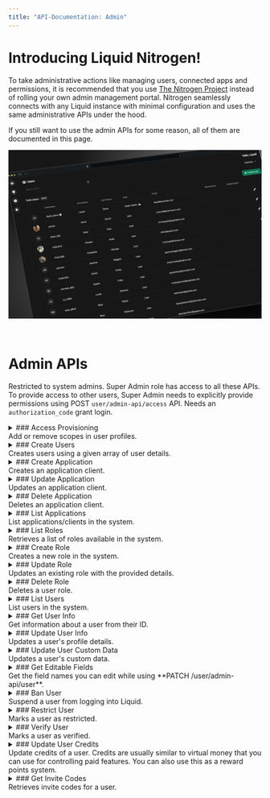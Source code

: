 ```yaml
---
title: "API-Documentation: Admin"
---
```


# Introducing Liquid Nitrogen!

To take administrative actions like managing users, connected apps and permissions, it is recommended that you use [The Nitrogen Project](https://github.com/shrihari-prakash/nitrogen) instead of rolling your own admin management portal. Nitrogen seamlessly connects with any Liquid instance with minimal configuration and uses the same administrative APIs under the hood.

If you still want to use the admin APIs for some reason, all of them are documented in this page.

![Liquid Nitrogen](https://github.com/shrihari-prakash/nitrogen/raw/main/images/banner.png)

 

# Admin APIs

Restricted to system admins. Super Admin role has access to all these APIs. To provide access to other users, Super Admin needs to explicitly provide permissions using POST `user/admin-api/access` API. Needs an `authorization_code` grant login.

<details>
<summary>
### Access Provisioning
<br/>
Add or remove scopes in user profiles.
</summary>

#### Authentication

Requires delegated authentication.

#### Scope

`admin:profile:access:write` (or) role = `super_admin`

#### Before You Start

Read more about access control [here](/Understanding-Access-Control-and-Integrating-with-Other-Microservices).

#### URL

**POST /user/admin-api/access**

#### Request Body

| Parameter  | Type                      | Description                                                                                                                            | Required / Optional |
| ---------- | ------------------------- | -------------------------------------------------------------------------------------------------------------------------------------- | ------------------- |
| targets    | array                     | Array of user IDs.                                                                                                                     | Required            |
| targetType | enum(`user`, `client`)    | Type of target.                                                                                                                        | Required            |
| scope      | array                     | Array of scope names. See full list [here](https://github.com/shrihari-prakash/liquid/blob/main/src/service/scope-manager/scopes.json) | Required            |
| operation  | enum(`set`, `add`, `del`) | Specifies the type of modification.                                                                                                    | Required            |

#### Request Sample (JSON)

```json
{
  "targets": ["507f1f77bcf86cd799439011"],
  "targetType": "user",
  "scope": ["admin:profile:read", "admin:profile:write"],
  "operation": "set"
}
```

#### Response Parameters

| Parameter | Type    | Description |
| --------- | ------- | ----------- |
| ok        | integer | 0 or 1      |

#### Response Sample

```json
{
  "ok": 1
}
```

</details>

<details>
<summary>
### Create Users
<br/>
Creates users using a given array of user details.
</summary>

#### Authentication

Requires delegated authentication.

#### Scope

`admin:profile:create:write`

#### URL

**POST /user/admin-api/create**

#### Request Body (Array Skeleton)

| Parameter        | Type   | Description                                                                                          | Required / Optional |
| ---------------- | ------ | ---------------------------------------------------------------------------------------------------- | ------------------- |
| username         | string | Username for the user. Contains text, numbers and \_ and at least 8 letters                          | Required            |
| firstName        | string | First name of the user.                                                                              | Required            |
| lastName         | string | Last name of the user.                                                                               | Required            |
| email            | string | Email address of the user.                                                                           | Required            |
| password         | string | Password for the user.                                                                               | Required            |
| role             | string | Role of the user. Target role be ranked less than the user calling the API or must be a super admin. | Optional            |
| phoneCountryCode | string | Valid country code.                                                                                  | Optional            |
| phone            | string | Phone number of the user.                                                                            | Optional            |

#### Request Sample (JSON)

```json
[
  {
    "username": "john_doe",
    "firstName": "John",
    "lastName": "Doe",
    "role": "user",
    "phoneCountryCode": "+00",
    "phone": "0000000000",
    "email": "user@example.com",
    "password": "$uper&ecurePassw0rd"
  }
]
```

#### Response Parameters

| Parameter     | Type    | Description              |
| ------------- | ------- | ------------------------ |
| ok            | integer | 0 or 1                   |
| insertedCount | integer | Number of users created. |

#### Response Sample

```json
{
  "ok": 1,
  "insertedCount": 1
}
```

</details>

<details>
<summary>
### Create Application
<br/>
Creates an application client.
</summary>

#### Authentication

Requires delegated authentication.

#### Scope

- `admin:system:internal-client:write`
- `admin:system:external-client:write`

#### URL

**POST /client/admin-api/create**

#### Request Body (Array Skeleton)

| Parameter    | Type                                                                         | Description                              | Required / Optional |
| ------------ | ---------------------------------------------------------------------------- | ---------------------------------------- | ------------------- |
| id           | string                                                                       | ID of the client.                        | Required            |
| grants       | array[enum(client_credentials, authorization_code, refresh_token, password)] | Grants allowed for the client            | Required            |
| redirectUris | array                                                                        | Redirect URIs authorized for the client. | Required            |
| secret       | string                                                                       | The client secret.                       | Required            |
| role         | enum(internal_client, external_client)                                       | Role of the client.                      | Required            |
| scope        | array                                                                        | Array of scope                           | Required            |
| displayName  | string                                                                       | Display name of the client.              | Required            |

#### Request Sample (JSON)

```json
[
  {
    "id": "external_client",
    "grants": ["client_credentials"],
    "redirectUris": ["https://redirect.uri"],
    "secret": "super-secure-client-secret",
    "role": "external_client",
    "scope": ["client:profile:read", "client:social:all"],
    "displayName": "My External Client"
  }
]
```

#### Response Parameters

| Parameter | Type    | Description |
| --------- | ------- | ----------- |
| ok        | integer | 0 or 1      |

#### Response Sample

```json
{
  "ok": 1
}
```

</details>

<details>
<summary>
### Update Application
<br/>
Updates an application client.
</summary>

#### Authentication

Requires delegated authentication.

#### Scope

- `admin:system:internal-client:write`
- `admin:system:external-client:write`

#### URL

**PATCH /client/admin-api/update**

#### Request Body

| Parameter    | Type                                                                         | Description                              | Required / Optional |
| ------------ | ---------------------------------------------------------------------------- | ---------------------------------------- | ------------------- |
| target       | string                                                                       | DBID of the client.                      | Required            |
| id           | string                                                                       | ID of the client.                        | Required            |
| grants       | array[enum(client_credentials, authorization_code, refresh_token, password)] | Grants allowed for the client            | Required            |
| redirectUris | array                                                                        | Redirect URIs authorized for the client. | Required            |
| secret       | string                                                                       | The client secret.                       | Required            |
| role         | enum(internal_client, external_client)                                       | Role of the client.                      | Required            |
| scope        | array                                                                        | Array of scope                           | Required            |
| displayName  | string                                                                       | Display name of the client.              | Required            |

#### Request Sample (JSON)

```json
{
  "target: "507f1f77bcf86cd799439011"
  "id": "external_client",
  "grants": ["client_credentials"],
  "redirectUris": ["https://redirect.uri"],
  "secret": "super-secure-client-secret",
  "role": "external_client",
  "scope": ["client:profile:read", "client:social:all"],
  "displayName": "My External Client"
}
```

#### Response Parameters

| Parameter | Type    | Description |
| --------- | ------- | ----------- |
| ok        | integer | 0 or 1      |

#### Response Sample

```json
{
  "ok": 1
}
```

</details>

<details>
<summary>
### Delete Application
<br/>
Deletes an application client.
</summary>

#### Authentication

Requires delegated authentication.

#### Scope

- `admin:system:internal-client:delete`
- `admin:system:external-client:delete`

#### URL

**DELETE /client/admin-api/delete**

#### Request Body

| Parameter | Type   | Description         | Required / Optional |
| --------- | ------ | ------------------- | ------------------- |
| target    | string | DBID of the client. | Required            |

#### Request Sample (JSON)

```json
{
  "target": "507f1f77bcf86cd799439011"
}
```

#### Response Parameters

| Parameter | Type    | Description |
| --------- | ------- | ----------- |
| ok        | integer | 0 or 1      |

#### Response Sample

```json
{
  "ok": 1
}
```

</details>

<details>
<summary>
### List Applications
<br/>
List applications/clients in the system.
</summary>

#### Authentication

Requires delegated authentication.

#### Scope

`admin:system:client:read`

#### URL

**GET /client/admin-api/list**

#### Query Parameters

| Parameter | Type    | Description                                      | Required / Optional |
| --------- | ------- | ------------------------------------------------ | ------------------- |
| limit     | integer | Records per page                                 | Optional            |
| offset    | integer | `_id` field of last record in the previous page. | Optional            |

#### Response Data Parameters

| Parameter    | Type  | Description            |
| ------------ | ----- | ---------------------- |
| applications | array | Array of applications. |

#### Response Sample

```json
{
  "ok": 1,
  "data": [
    {
      "id": "external_client",
      "grants": ["client_credentials"],
      "redirectUris": ["https://redirect.uri"],
      "secret": "super-secure-client-secret",
      "role": "external_client",
      "scope": ["client:profile:read", "client:social:all"],
      "displayName": "My External Client"
    }
  ]
}
```

</details>

<details>
<summary>
### List Roles
<br/>
Retrieves a list of roles available in the system.
</summary>

#### Authentication

Requires delegated authentication.

#### Scope

`delegated:roles:read`

#### URL

**GET /roles/list**

#### Response Parameters

| Parameter | Type  | Description            |
| --------- | ----- | ---------------------- |
| roles     | array | Array of role objects. |

#### Response Sample

```json
{
  "roles": [
    {
      "id": "role1",
      "displayName": "Role 1",
      "ranking": 1,
      "description": "This is a description"
      "system": true
    },
    {
      "id": "role2",
      "displayName": "Role 2",
      "ranking": 2,
      "description": "This is another description"
      "system": true
    }
  ]
}
```

#### Error Responses

| Error Code    | Description                        |
| ------------- | ---------------------------------- |
| InternalError | An internal server error occurred. |

#### Error Response Sample

**InternalError**

```json
{
  "error": "Internal server error"
}
```

</details>

<details>
<summary>
### Create Role
<br/>
Creates a new role in the system.
</summary>

#### Authentication

Requires delegated authentication.

#### Scope

`admin:roles:write`

#### URL

**POST /roles/admin-api/create**

#### Request Body

| Parameter   | Type   | Description                                                                                                            | Required / Optional |
| ----------- | ------ | ---------------------------------------------------------------------------------------------------------------------- | ------------------- |
| id          | string | Unique identifier for the role. Must be alphanumeric and can include underscores. Length between 1 and 128 characters. | Required            |
| displayName | string | Display name for the role. Length between 1 and 128 characters.                                                        | Required            |
| ranking     | number | Ranking for the role. Must be an integer greater than or equal to 1. Lower the number, higher the ranking              | Required            |
| description | string | Optional description for the role. Length between 1 and 512 characters.                                                | Optional            |

#### Request Sample (JSON)

```json
{
  "id": "example_role",
  "displayName": "Example Role",
  "ranking": 1,
  "description": "This is an example role."
}
```

#### Response Parameters

| Parameter | Type   | Description             |
| --------- | ------ | ----------------------- |
| role      | object | The newly created role. |

#### Response Sample

```json
{
  "role": {
    "id": "example_role",
    "displayName": "Example Role",
    "ranking": 1,
    "description": "This is an example role."
  }
}
```

#### Error Responses

| Error Code        | Description                        |
| ----------------- | ---------------------------------- |
| DuplicateResource | The role ID already exists.        |
| InternalError     | An internal server error occurred. |

#### Error Response Samples

**DuplicateResource**

```json
{
  "error": "Resource already exists."
}
```

**InternalError**

```json
{
  "error": "An internal server error occurred."
}
```

</details>

<details>
<summary>
### Update Role
<br/>
Updates an existing role with the provided details.
</summary>

#### Authentication

Requires delegated authentication.

#### Scope

`admin:roles:write`

#### URL

**PATCH /roles/admin-api/update**

#### Request Body

| Parameter   | Type   | Description                                                                                                        | Required / Optional |
| ----------- | ------ | ------------------------------------------------------------------------------------------------------------------ | ------------------- |
| target      | string | The ID of the role to update.                                                                                      | Required            |
| displayName | string | The new display name for the role. Length between 1 and 128 characters.                                            | Optional            |
| ranking     | number | The new ranking for the role. Must be an integer greater than or equal to 1. Lower the number, higher the ranking. | Optional            |
| description | string | The new description for the role. Length between 1 and 512 characters.                                             | Optional            |

#### Request Sample (JSON)

```json
{
  "target": "example_role",
  "displayName": "Updated Role",
  "ranking": 2,
  "description": "This is an updated description for the role."
}
```

#### Response Parameters

| Parameter | Type   | Description             |
| --------- | ------ | ----------------------- |
| role      | object | The updated role object |

#### Response Sample

```json
{
  "role": {
    "id": "example_role",
    "displayName": "Updated Role",
    "ranking": 2,
    "description": "This is an updated description for the role."
  }
}
```

#### Error Responses

| Error Code       | Description                        |
| ---------------- | ---------------------------------- |
| SystemRoleUpdate | System roles cannot be updated.    |
| NotFound         | Role not found.                    |
| InternalError    | An internal server error occurred. |

#### Error Response Samples

**SystemRoleUpdate**

```json
{
  "message": "System roles cannot be updated."
}
```

**NotFound**

```json
{
  "message": "Role not found."
}
```

**InternalError**

```json
{
  "message": "Internal server error."
}
```

</details>

<details>
<summary>
### Delete Role
<br/>
Deletes a user role.
</summary>

#### Authentication

Requires delegated authentication.

#### Scope

`admin:roles:delete`

#### URL

**DELETE /roles/admin-api/delete**

#### Request Body

| Parameter | Type   | Description                   | Required / Optional |
| --------- | ------ | ----------------------------- | ------------------- |
| target    | string | The ID of the role to delete. | Required            |

#### Request Sample (JSON)

```json
{
  "target": "roleId"
}
```

#### Response Parameters

| Parameter | Type    | Description |
| --------- | ------- | ----------- |
| ok        | integer | 0 or 1      |

#### Response Sample

```json
{
  "ok": 1
}
```

#### Error Responses

| Error Code       | Description                                      |
| ---------------- | ------------------------------------------------ |
| SystemRoleDelete | The role is a system role and cannot be deleted. |
| InternalError    | An internal server error occurred.               |

#### Error Response Samples

**SystemRoleDelete**

```json
{
  "error": "The role is a system role and cannot be deleted."
}
```

**InternalError**

```json
{
  "error": "An internal server error occurred."
}
```

</details>

<details>
<summary>
### List Users
<br/>
List users in the system.
</summary>

#### Authentication

Requires delegated authentication.

#### Scope

`admin:profile:read`

#### URL

**GET /user/admin-api/list**

#### Query Parameters

| Parameter | Type    | Description                                      | Required / Optional |
| --------- | ------- | ------------------------------------------------ | ------------------- |
| limit     | integer | Records per page                                 | Optional            |
| offset    | integer | `_id` field of last record in the previous page. | Optional            |

#### Response Data Parameters

| Parameter | Type  | Description     |
| --------- | ----- | --------------- |
| users     | array | Array of users. |

#### Response Sample

```json
{
  "ok": 1,
  "data": {
    "users": [
      {
        "_id": "507f1f77bcf86cd799439011",
        "firstName": "John",
        "middleName": null,
        "lastName": "Doe",
        "gender": "male",
        "username": "john_doe",
        "role": "user",
        "bio": "Grab a straw, because you suck.",
        "designation": "Software Engineer",
        "profilePictureUrl": "https://image.com/url",
        "pronouns": "he/him",
        "verified": true,
        "verifiedDate": "2023-09-09T13:45:52.505Z",
        "customLink": "https://custom.link",
        "followingCount": 250,
        "followerCount": 1058,
        "isPrivate": true,
        "isSubscribed": true,
        "subscriptionTier": "basic",
        "subscriptionExpiry": "2023-09-09T13:45:52.505Z",
        "isBanned": false,
        "isRestricted": false,
        "email": "john.doe@example.com",
        "phone": "0000000000",
        "customData": {}
      }
    ]
  }
}
```

</details>

<details>
<summary>
### Get User Info
<br/>
Get information about a user from their ID.
</summary>

#### Authentication

Requires delegated authentication.

#### Scope

`admin:profile:read`

#### URL

**POST /user/admin-api/retrieve-user-info**

#### Request Body

| Parameter | Type                                  | Description                 | Required / Optional |
| --------- | ------------------------------------- | --------------------------- | ------------------- |
| targets   | string                                | Array of user IDs or emails | Required            |
| field     | boolean (\_id, email, sanitizedEmail) |                             | Optional            |

#### Response Data Parameters

| Parameter | Type  | Description     |
| --------- | ----- | --------------- |
| users     | array | Array of users. |

#### Response Sample

```json
{
  "ok": 1,
  "data": {
    "users": [
      {
        "_id": "507f1f77bcf86cd799439011",
        "firstName": "John",
        "middleName": null,
        "lastName": "Doe",
        "gender": "male",
        "username": "john_doe",
        "role": "user",
        "bio": "Grab a straw, because you suck.",
        "designation": "Software Engineer",
        "profilePictureUrl": "https://image.com/url",
        "pronouns": "he/him",
        "verified": true,
        "verifiedDate": "2023-09-09T13:45:52.505Z",
        "customLink": "https://custom.link",
        "followingCount": 250,
        "followerCount": 1058,
        "isPrivate": true,
        "isSubscribed": true,
        "subscriptionTier": "basic",
        "subscriptionExpiry": "2023-09-09T13:45:52.505Z",
        "isBanned": false,
        "isRestricted": false,
        "email": "john.doe@example.com",
        "phone": "0000000000",
        "customData": {}
      }
    ]
  }
}
```

</details>

<details>
<summary>
### Update User Info
<br/>
Updates a user's profile details.
</summary>

#### Authentication

Requires delegated authentication.

#### Scope

- `admin:profile:write`
- `admin:profile:sensitive:extreme:write`
- `admin:profile:sensitive:high:write`
- `admin:profile:sensitive:medium:write`
- `admin:profile:sensitive:low:write`

#### Before You Start

Read about editing users [here](/fields-and-attributes/All-Fields#updating-fields)

#### URL

**PATCH /user/admin-api/update**

#### Request Body

| Parameter        | Type   | Description                                                                 | Required / Optional |
| ---------------- | ------ | --------------------------------------------------------------------------- | ------------------- |
| target           | string | `_id` of the user.                                                          | Optional            |
| username         | string | Username for the user. Contains text, numbers and \_ and at least 8 letters | Optional            |
| firstName        | string | First name of the user.                                                     | Optional            |
| lastName         | string | Last name of the user.                                                      | Optional            |
| email            | string | Email address of the user.                                                  | Optional            |
| password         | string | Password for the user.                                                      | Optional            |
| role             | string | Role of the user.                                                           | Optional            |
| phoneCountryCode | string | Valid country code.                                                         | Optional            |
| phone            | string | Phone number of the user.                                                   | Optional            |

#### Request Sample (JSON)

```json
[
  {
    "username": "john_doe",
    "firstName": "John",
    "lastName": "Doe",
    "role": "user",
    "phoneCountryCode": "+00",
    "phone": "0000000000",
    "email": "user@example.com",
    "password": "$uper&ecurePassw0rd"
  }
]
```

#### Response Parameters

| Parameter | Type    | Description |
| --------- | ------- | ----------- |
| ok        | integer | 0 or 1      |

#### Response Sample

```json
{
  "ok": 1
}
```

</details>

<details>
<summary>
### Update User Custom Data
<br/>
Updates a user's custom data.
</summary>

#### Authentication

Requires delegated authentication.

#### Scope

`admin:profile:custom-data:write`

#### Before You Start

Read about custom data [here](/fields-and-attributes/Custom-Data)

#### URL

**PUT /user/admin-api/custom-data**

#### Request Body

| Parameter  | Type   | Description        | Required / Optional |
| ---------- | ------ | ------------------ | ------------------- |
| target     | string | `_id` of the user. | Required            |
| customData | object | JSON data object   | Required            |

#### Request Sample (JSON)

```json
{
  "target": "507f1f77bcf86cd799439011",
  "customData": {
    "themePreference": "dark",
    "nestedKey": {
      "integer": 1
    }
  }
}
```

#### Response Parameters

| Parameter | Type    | Description |
| --------- | ------- | ----------- |
| ok        | integer | 0 or 1      |

#### Response Sample

```json
{
  "ok": 1
}
```

</details>

<details>
<summary>
### Get Editable Fields
<br/>
Get the field names you can edit while using **PATCH /user/admin-api/user**.
</summary>

#### Authentication

Requires delegated authentication.

#### Scope

`admin:configuration:read`

#### URL

**POST /user/admin-api/create**

#### Request Body

| Parameter      | Type  | Description                                            |
| -------------- | ----- | ------------------------------------------------------ |
| editableFields | array | Array of fields that are editable by the current user. |

#### Response Sample

```json
{
  "data": {
    "editableFields": ["string"]
  }
}
```

</details>

<details>
<summary>
### Ban User
<br/>
Suspend a user from logging into Liquid.
</summary>

#### Authentication

Requires delegated authentication.

#### Scope

`admin:profile:ban:write`

#### URL

**POST /user/admin-api/ban**

#### Request Body

| Parameter | Type    | Description                                 |
| --------- | ------- | ------------------------------------------- |
| target    | array   | `_id` of the user to be banned or unbanned. |
| state     | boolean | Ban status.                                 |

#### Request Sample

```json
{
  "target": "507f1f77bcf86cd799439011",
  "state": true
}
```

#### Response Sample

```json
{
  "ok": 1
}
```

</details>

<details>
<summary>
### Restrict User
<br/>
Marks a user as restricted.
</summary>

#### Authentication

Requires delegated authentication.

#### Scope

`admin:profile:restrict:write`

#### URL

**POST /user/admin-api/restrict**

#### Request Body

| Parameter | Type    | Description                                         |
| --------- | ------- | --------------------------------------------------- |
| target    | array   | `_id` of the user to be restricted or unrestricted. |
| state     | boolean | Ban status.                                         |

#### Request Sample

```json
{
  "target": "507f1f77bcf86cd799439011",
  "state": true
}
```

#### Response Sample

```json
{
  "ok": 1
}
```

</details>

<details>
<summary>
### Verify User
<br/>
Marks a user as verified.
</summary>

#### Authentication

Requires delegated authentication.

#### Scope

`admin:profile:verifications:write`

#### URL

**POST /user/admin-api/verify**

#### Request Body

| Parameter | Type    | Description                                     |
| --------- | ------- | ----------------------------------------------- |
| target    | array   | `_id` of the user to be verified or unverified. |
| state     | boolean | Ban status.                                     |

#### Request Sample

```json
{
  "target": "507f1f77bcf86cd799439011",
  "state": true
}
```

#### Response Sample

```json
{
  "ok": 1
}
```

</details>

<details>
<summary>
### Update User Credits
<br/>
Update credits of a user. Credits are usually similar to virtual money that you can use for controlling paid features. You can also use this as a reward points system.
</summary>

#### Authentication

Requires delegated authentication.

#### Scope

`admin:profile:credits:write`

#### Special Instructions

- Adjust the number of credits that a user has while signing up using the option `user.account-creation.initial-credit-count`.

#### URL

**POST /user/admin-api/credits**

#### Request Body

| Parameter | Type                                  | Description                                     |
| --------- | ------------------------------------- | ----------------------------------------------- |
| target    | array                                 | `_id` of the user to be verified or unverified. |
| operation | enum(`increment`, `decrement`, `set`) | Operation to be performed on the credit value.  |

#### Request Sample

```json
{
  "target": "6291396efe7079829e49b723",
  "operation": "increment",
  "value": 50
}
```

#### Response Sample

```json
{
  "ok": 1
}
```

</details>

<details>
<summary>
### Get Invite Codes
<br/>
Retrieves invite codes for a user.
</summary>

#### Authentication

Requires a delegated authentication

#### Scope

`admin:social:invite-code:read`

#### URL

**GET /user/admin-api/invite-codes**

#### Before You Start

Read more about the Invite-Only system [here](/features/Invite-Only-Mode).

#### Query Parameters

| Parameter | Type  | Description                                                                                          |
| --------- | ----- | ---------------------------------------------------------------------------------------------------- |
| target    | array | Array of invite codes. Absence of `targetId` parameter in objects means the invite code is not used. |

#### Response Sample

```json
{
  "ok": 1,
  "data": {
    "inviteCodes": [
      {
        "code": "GU-2526-1687389089010",
        "createdAt": "2023-06-21T16:31:29.012Z",
        "updatedAt": "2023-09-06T15:07:42.794Z",
        "targetId": "64f895bec011931326757de6"
      },
      {
        "code": "IE-2949-1687895089010",
        "createdAt": "2023-06-21T16:31:29.012Z",
        "updatedAt": "2023-06-21T16:31:29.012Z"
      },
      {
        "code": "RN-9486-1687365089009",
        "createdAt": "2023-06-21T16:31:29.012Z",
        "updatedAt": "2023-06-22T16:48:48.622Z"
      },
      {
        "code": "AX-4751-1687286989010",
        "createdAt": "2023-06-21T16:31:29.012Z",
        "updatedAt": "2023-06-21T16:31:29.012Z"
      },
      {
        "code": "PJ-5631-1689673089010",
        "createdAt": "2023-06-21T16:31:29.012Z",
        "updatedAt": "2023-06-21T16:31:29.012Z"
      }
    ]
  }
}
```

</details>
